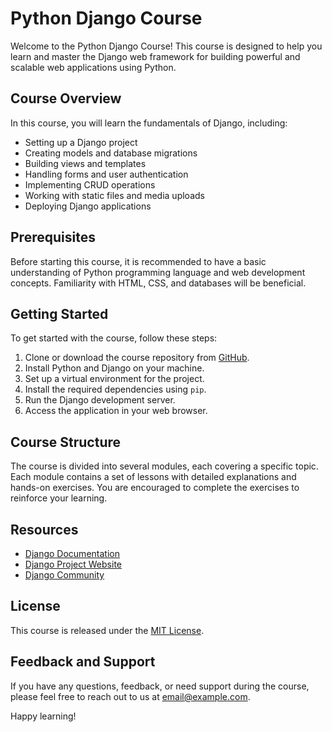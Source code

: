 # Python Django Course

Welcome to the Python Django Course! This course is designed to help you learn and master the Django web framework for building powerful and scalable web applications using Python.

## Course Overview

In this course, you will learn the fundamentals of Django, including:

- Setting up a Django project
- Creating models and database migrations
- Building views and templates
- Handling forms and user authentication
- Implementing CRUD operations
- Working with static files and media uploads
- Deploying Django applications

## Prerequisites

Before starting this course, it is recommended to have a basic understanding of Python programming language and web development concepts. Familiarity with HTML, CSS, and databases will be beneficial.

## Getting Started

To get started with the course, follow these steps:

1. Clone or download the course repository from [GitHub](https://github.com/your-repo-link).
2. Install Python and Django on your machine.
3. Set up a virtual environment for the project.
4. Install the required dependencies using `pip`.
5. Run the Django development server.
6. Access the application in your web browser.

## Course Structure

The course is divided into several modules, each covering a specific topic. Each module contains a set of lessons with detailed explanations and hands-on exercises. You are encouraged to complete the exercises to reinforce your learning.

## Resources

- [Django Documentation](https://docs.djangoproject.com/)
- [Django Project Website](https://www.djangoproject.com/)
- [Django Community](https://www.djangoproject.com/community/)

## License

This course is released under the [MIT License](LICENSE).

## Feedback and Support

If you have any questions, feedback, or need support during the course, please feel free to reach out to us at [email@example.com](mailto:email@example.com).

Happy learning!
